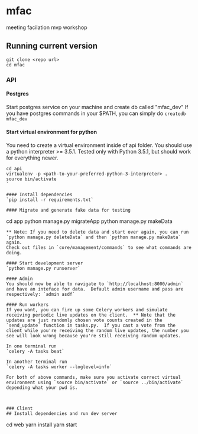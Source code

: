 # mfac
meeting facilation mvp workshop

## Running current version

```
git clone <repo url>
cd mfac
```

### API
#### Postgres
Start postgres service on your machine and create db called "mfac_dev"
If you have postgres commands in your $PATH, you can simply do
`createdb mfac_dev`

#### Start virtual environment for python
You need to create a virtual environment inside of api folder.  You should use a python interpreter >= 3.5.1.  Tested only with Python 3.5.1, but should work for everything newer.
```
cd api
virtualenv -p <path-to-your-preferred-python-3-interpreter> .
source bin/activate
`

#### Install dependencies
`pip install -r requirements.txt`

#### Migrate and generate fake data for testing
```
cd app
python manage.py migrateApp
python manage.py makeData
```
** Note: If you need to delete data and start over again, you can run `python manage.py deleteData` and then `python manage.py makeData` again.
Check out files in `core/management/commands` to see what commands are doing.

#### Start development server
`python manage.py runserver`

#### Admin
You should now be able to navigate to `http://localhost:8000/admin` and have an inteface for data.  Default admin username and pass are respectively: `admin asdf`

#### Run workers
If you want, you can fire up some Celery workers and simulate receiving periodic live updates on the client.  ** Note that the updates are just randomly chosen vote counts created in the `send_update` function in tasks.py.  If you cast a vote from the client while you're receiving the random live updates, the number you see will look wrong because you're still receiving random updates.

In one terminal run
`celery -A tasks beat`

In another terminal run
`celery -A tasks worker --loglevel=info`

For both of above commands, make sure you activate correct virtual environment using `source bin/activate` or `source ../bin/activate` depending what your pwd is.



### Client
## Install dependencies and run dev server
```
cd web
yarn install
yarn start
```
